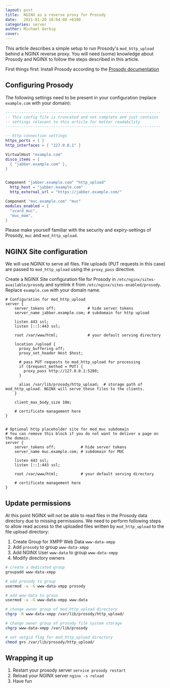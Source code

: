 ```yaml
---
layout: post
title:  NGINX as a reverse proxy for Prosody
date:   2021-01-20 10:04:00 +0100
categories: server
author: Michael Gerbig
cover: 
---
```



This article describes a simple setup to run Prosody's `mod_http_upload` behind a NGINX reverse proxy. You will need (some) knowledge about Prosody and NGINX to follow the steps described in this article.

First things first: Install Prosody according to the [Prosody documentation][prosody-install]


## Configuring Prosody

The following settings need to be present in your configuration (replace `example.com` with your domain):

```lua
--------------------------------------------------------------------
-- This config file is truncated and not complete and just contains
-- settings relevant to this article for better readability
--------------------------------------------------------------------

-- http connection settings
https_ports = { }
http_interfaces = { "127.0.0.1" }

VirtualHost "example.com"
disco_items = {
  { "jabber.example.com" },
}


Component "jabber.example.com" "http_upload"
  http_host = "jabber.example.com"
  http_external_url = "https://jabber.example.com/"

Component "muc.example.com" "muc"
modules_enabled = {
  "vcard_muc",
  "muc_mam",
}
```

Please make yourself familiar with the security and expiry-settings of Prosody, `muc` and `mod_http_upload`.


## NGINX Site configuration

We will use NGINX to serve all files. File uploads (PUT requests in this case) are passed to `mod_http_upload` using the `proxy_pass` directive.

Create a NGINX Site configuration file for Prosody in `/etc/nginx/sites-available/prosody` and symlink it from `/etc/nginx/sites-enabled/prosody`.
Replace `example.com` with your domain name.


```nginx
# Configuration for mod_http_upload
server {
    server_tokens off;              # hide server tokens
    server_name jabber.example.com; # subdomain for http upload

    listen 443 ssl;
    listen [::]:443 ssl;

    root /var/www/html;             # your default serving directory

    location /upload {
      proxy_buffering off;
      proxy_set_header Host $host;

      # pass PUT requests to mod_http_upload for processing
      if ($request_method = PUT) {
        proxy_pass http://127.0.0.1:5280;
      }

      alias /var/lib/prosody/http_upload;  # storage path of mod_http_upload. NGINX will serve these files to the clients.
    }

    client_max_body_size 10m;

    # certificate management here
}


# Optional http placeholder site for mod_muc subdomain
# You can remove this block if you do not want to deliver a page on the domain.
server {
    server_tokens off;           # hide server tokens
    server_name muc.example.com; # subdomain for MUC

    listen 443 ssl;
    listen [::]:443 ssl;

    root /var/www/html;          # your default serving directory

    # certificate management here
}
```

## Update permissions

At this point NGINX will not be able to read files in the Prosody data directory due to missing permissions.
We need to perform following steps to allow read access to the uploaded files written by `mod_http_upload` to the file upload directory:

1. Create Group for XMPP Web Data `www-data-xmpp`
2. Add `prosody` to group `www-data-xmpp`
3. Add NGINX User `www-data` to group `www-data-xmpp`
4. Modify directory owners


```bash
# create a dedicated group
groupadd www-data-xmpp

# add prosody to group
usermod -a -G www-data-xmpp prosody

# add www-data to grouo
usermod -a -G www-data-xmpp www-data

# change owner group of mod_http_upload directory
chgrp -R www-data-xmpp /var/lib/prosody/http_upload/

# change owner group of prosody file system storage
chgrp www-data-xmpp /var/lib/prosody

# set setgid flag for mod_http_upload directory
chmod g+s /var/lib/prosody/http_upload/
```

## Wrapping it up

1. Restart your prosody server `service prosody restart`
2. Reload your NGINX server `nginx -s reload`
3. Have fun



[prosody-install]: https://prosody.im/download/start